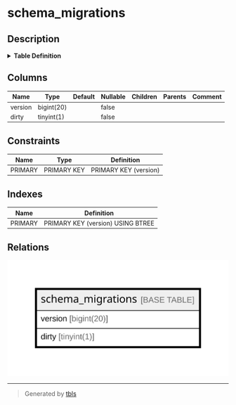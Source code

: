 # schema_migrations

## Description

<details>
<summary><strong>Table Definition</strong></summary>

```sql
CREATE TABLE `schema_migrations` (
  `version` bigint(20) NOT NULL,
  `dirty` tinyint(1) NOT NULL,
  PRIMARY KEY (`version`)
) ENGINE=InnoDB DEFAULT CHARSET=utf8mb4 COLLATE=utf8mb4_uca1400_ai_ci
```

</details>

## Columns

| Name | Type | Default | Nullable | Children | Parents | Comment |
| ---- | ---- | ------- | -------- | -------- | ------- | ------- |
| version | bigint(20) |  | false |  |  |  |
| dirty | tinyint(1) |  | false |  |  |  |

## Constraints

| Name | Type | Definition |
| ---- | ---- | ---------- |
| PRIMARY | PRIMARY KEY | PRIMARY KEY (version) |

## Indexes

| Name | Definition |
| ---- | ---------- |
| PRIMARY | PRIMARY KEY (version) USING BTREE |

## Relations

![er](schema_migrations.svg)

---

> Generated by [tbls](https://github.com/k1LoW/tbls)
